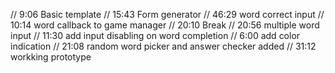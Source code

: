 // 9:06 Basic template 
// 15:43 Form generator
// 46:29 word correct input
// 10:14 word callback to game manager
// 20:10 Break
// 20:56 multiple word input
// 11:30 add input disabling on word completion
// 6:00 add color indication
// 21:08 random word picker and answer checker added
// 31:12 workking prototype 